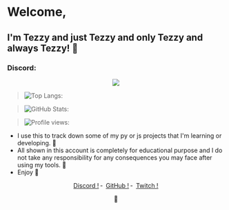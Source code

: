 # Welcome,
## I'm Tezzy and just Tezzy and only Tezzy and always Tezzy! 📸
### Discord:

<p align="center">
<img src ="https://discord.c99.nl/widget/theme-2/721568162084290680.png">
    
> ![Top Langs:](https://github-readme-stats.vercel.app/api/top-langs/?username=DaddyTezzy&theme=tokyonight&layout=compact)

> ![GitHub Stats:](https://github-readme-stats.vercel.app/api?username=DaddyTezzy&show_icons=true&theme=tokyonight)

> ![Profile views:](https://gpvc.arturio.dev/tezzy-lab?v=3)

- I use this to track down some of my py or js projects that I'm learning or developing. 🚧
- All shown in this account is completely for educational purpose and I do not take any responsibility for any consequences you may face after using my tools. 🎯
- Enjoy 🌙

<p align="center">
<a href="https://discord.com/channels/@me/721568162084290680">Discord !</a>
    ╴
        <a href="https://github.com/DaddyTezzy">GitHub !</a>
    ╴
        <a href="https://twitch.tv/daddy_tezzy">Twitch !</a>
</p>
<p align="center">
 🥤
